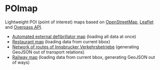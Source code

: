 # POImap

Lightweight POI (point of interest) maps based on [OpenStreetMap](http://www.openstreetmap.org/), [Leaflet](http://leaflet.cloudmade.com/) and [Overpass API](http://www.overpass-api.de/).

- [Automated external defibrillator map](http://simon04.github.io/POImap/aed.html) (loading all data at once)
- [Restaurant map](http://simon04.github.io/POImap/restaurant.html) (loading data from current bbox)
- [Network of routes of Innsbrucker Verkehrsbetriebe](http://simon04.github.io/POImap/ivb.html) (generating GeoJSON out of transport relations)
- [Railway map](http://simon04.github.io/POImap/railway.html) (loading data from current bbox, generating GeoJSON out of ways)
